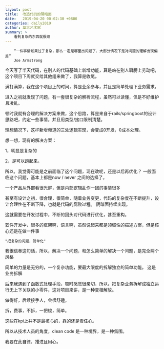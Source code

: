 ```yaml
---
layout: post
title:  改造代码的阴暗面
date:   2019-04-20 00:02:30 +0800
categories: daily2019 
author: 莫大艺术家
summary: >
    看到复杂的东西就很烦
---
```


        “一件事情如果过于复杂，那么一定是哪里出问题了，大部分情况下是对问题的理解出现偏差”
        Joe Armstrong


今天写了半天代码，在别人的代码基础上新增功能，算是站在别人肩膀上劳动吧，这个项目下周就交给其他组来做了，我算是收尾。

满打满算，我在这个项目上的时间，算是业余参与，并且是简单处理下业务需求。

进入之初就发现了问题，有一套很复杂的解析流程，虽然可以读懂，但是不好维护且凌乱。

顿时我就有合理的解决方案来做，这个思路，算是来自于rails/springboot的设计思路吧，约定一些事情，并且用类型/接口限制清楚。

理想情况下，这样新增频道的三处逻辑实现，会变成0开发，0成本处理。

想一想，现有的解决方案：

1，明显是复杂的

2，是可以跑起来。

所以，我觉得可能是之前面临了这个问题，现在改呢，还是以后再优化？
一般面临这个问题，基本上都是now / never 之间的选择了。

一个产品从外部看很光鲜，但是内部逻辑乱作一团的事情很多

甚至有设计之初，很合理，很简单，随着业务变更，代码的复杂度在不断提升，设计合理性在不断下降，也就是代码的腐败过程。
阴暗面持续出现。

这就需要在开发过程中，不断的回头对代码进行优化，甚至重构。


软件开发中，很多的框架啊，语言啊，虽然说起来都是领域性的描述方案，但是核心还是在做一件事

    "把复杂的问题，简单化"

我很信奉这句话，所以，解决一个问题，和怎么简单的解决一个问题，是完全两个风格



简单的力量是无穷的，一个复杂功能，要最大限度的拆解独立的简单功能。
这是业务拆解

后来我遇到了函数式处理手段，顿时感觉很亲切，所以，把复杂业务拆解成独立运行无上下关联的小零件，这对项目来讲，是一种变相解放。

做得好，后续接手人，会很舒适。

拆，费事，不拆，一把梭，简单。

这些在kpi上并不是最核心的，靠的还是责任心。

所以从技术人员的角度，clean code 是一种境界，是一种氛围。

我要在此自律，推进且用心。





